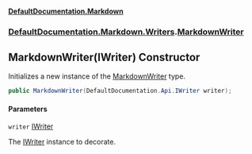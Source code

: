#### [DefaultDocumentation.Markdown](index.md 'index')
### [DefaultDocumentation.Markdown.Writers](index.md#DefaultDocumentation.Markdown.Writers 'DefaultDocumentation.Markdown.Writers').[MarkdownWriter](MarkdownWriter.md 'DefaultDocumentation.Markdown.Writers.MarkdownWriter')

## MarkdownWriter(IWriter) Constructor

Initializes a new instance of the [MarkdownWriter](MarkdownWriter.md 'DefaultDocumentation.Markdown.Writers.MarkdownWriter') type.

```csharp
public MarkdownWriter(DefaultDocumentation.Api.IWriter writer);
```
#### Parameters

<a name='DefaultDocumentation.Markdown.Writers.MarkdownWriter.MarkdownWriter(DefaultDocumentation.Api.IWriter).writer'></a>

`writer` [IWriter](https://github.com/Doraku/DefaultDocumentation/blob/master/documentation/api/IWriter.md 'DefaultDocumentation.Api.IWriter')

The [IWriter](https://github.com/Doraku/DefaultDocumentation/blob/master/documentation/api/IWriter.md 'DefaultDocumentation.Api.IWriter') instance to decorate.